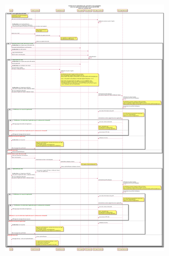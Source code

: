 ![diagramme de séquence](./02.byd-Platform/2.SpecificationDossier/images/diagrams/seq_authentication.png)